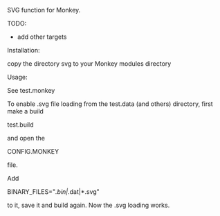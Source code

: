 SVG function for Monkey. 

TODO: 
- add other targets

Installation: 

copy the directory svg to your Monkey modules directory

Usage: 

See test.monkey

To enable .svg file loading from the test.data (and others) directory, first make a build 

test.build

and open the 

CONFIG.MONKEY 

file. 

Add

BINARY_FILES="*.bin|*.dat|*.svg"

to it, save it and build again. Now the .svg loading works. 